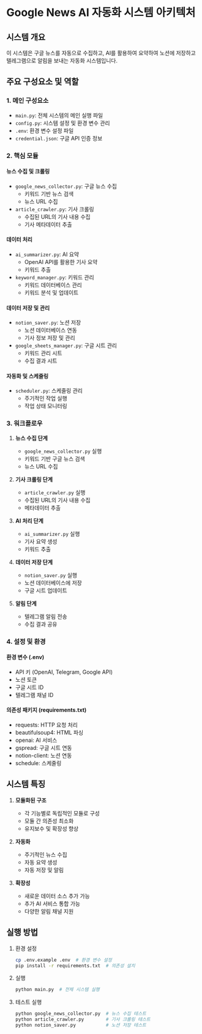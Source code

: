 # Google News AI 자동화 시스템 아키텍처

## 시스템 개요
이 시스템은 구글 뉴스를 자동으로 수집하고, AI를 활용하여 요약하여 노션에 저장하고 텔레그램으로 알림을 보내는 자동화 시스템입니다.

## 주요 구성요소 및 역할

### 1. 메인 구성요소
- `main.py`: 전체 시스템의 메인 실행 파일
- `config.py`: 시스템 설정 및 환경 변수 관리
- `.env`: 환경 변수 설정 파일
- `credential.json`: 구글 API 인증 정보

### 2. 핵심 모듈

#### 뉴스 수집 및 크롤링
- `google_news_collector.py`: 구글 뉴스 수집
  - 키워드 기반 뉴스 검색
  - 뉴스 URL 수집
- `article_crawler.py`: 기사 크롤링
  - 수집된 URL의 기사 내용 수집
  - 기사 메타데이터 추출

#### 데이터 처리
- `ai_summarizer.py`: AI 요약
  - OpenAI API를 활용한 기사 요약
  - 키워드 추출
- `keyword_manager.py`: 키워드 관리
  - 키워드 데이터베이스 관리
  - 키워드 분석 및 업데이트

#### 데이터 저장 및 관리
- `notion_saver.py`: 노션 저장
  - 노션 데이터베이스 연동
  - 기사 정보 저장 및 관리
- `google_sheets_manager.py`: 구글 시트 관리
  - 키워드 관리 시트
  - 수집 결과 시트

#### 자동화 및 스케줄링
- `scheduler.py`: 스케줄링 관리
  - 주기적인 작업 실행
  - 작업 상태 모니터링

### 3. 워크플로우

1. **뉴스 수집 단계**
   - `google_news_collector.py` 실행
   - 키워드 기반 구글 뉴스 검색
   - 뉴스 URL 수집

2. **기사 크롤링 단계**
   - `article_crawler.py` 실행
   - 수집된 URL의 기사 내용 수집
   - 메타데이터 추출

3. **AI 처리 단계**
   - `ai_summarizer.py` 실행
   - 기사 요약 생성
   - 키워드 추출

4. **데이터 저장 단계**
   - `notion_saver.py` 실행
   - 노션 데이터베이스에 저장
   - 구글 시트 업데이트

5. **알림 단계**
   - 텔레그램 알림 전송
   - 수집 결과 공유

### 4. 설정 및 환경

#### 환경 변수 (.env)
- API 키 (OpenAI, Telegram, Google API)
- 노션 토큰
- 구글 시트 ID
- 텔레그램 채널 ID

#### 의존성 패키지 (requirements.txt)
- requests: HTTP 요청 처리
- beautifulsoup4: HTML 파싱
- openai: AI 서비스
- gspread: 구글 시트 연동
- notion-client: 노션 연동
- schedule: 스케줄링

## 시스템 특징

1. **모듈화된 구조**
   - 각 기능별로 독립적인 모듈로 구성
   - 모듈 간 의존성 최소화
   - 유지보수 및 확장성 향상

2. **자동화**
   - 주기적인 뉴스 수집
   - 자동 요약 생성
   - 자동 저장 및 알림

3. **확장성**
   - 새로운 데이터 소스 추가 가능
   - 추가 AI 서비스 통합 가능
   - 다양한 알림 채널 지원

## 실행 방법

1. 환경 설정
   ```bash
   cp .env.example .env  # 환경 변수 설정
   pip install -r requirements.txt  # 의존성 설치
   ```

2. 실행
   ```bash
   python main.py  # 전체 시스템 실행
   ```

3. 테스트 실행
   ```bash
   python google_news_collector.py  # 뉴스 수집 테스트
   python article_crawler.py        # 기사 크롤링 테스트
   python notion_saver.py           # 노션 저장 테스트
   ```
